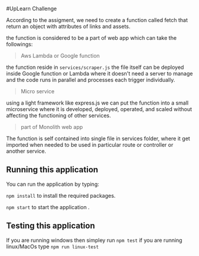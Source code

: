 #UpLearn Challenge 

According to the assigment, we need to create a function called fetch that return an object with attributes of links and assets.

the function is considered to be a part of web app which can take the followings:

> Aws Lambda or Google function

the function reside in `services/scraper.js` the file itself can be deployed inside Google function or Lambda where it doesn't need a
server to manage and the code runs in parallel and processes each trigger individually.

> Micro service

using a light framework like express.js we can put the function into a small microservice where it is 
developed, deployed, operated, and scaled without affecting the functioning of other services.

> part of Monolith web app

The function is self contained into single file in services folder, where it get imported when needed to be used in particular route or controller or another service.




## Running this application
You can run the application by typing:

`npm install` to install the required packages.

`npm start` to start the application .

## Testing this application

If you are running windows then simpley run `npm test` if you are running linux/MacOs type `npm run linux-test`
